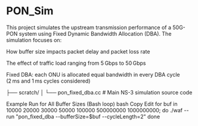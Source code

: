 # PON_Sim

This project simulates the upstream transmission performance of a 50G-PON system using Fixed Dynamic Bandwidth Allocation (DBA). The simulation focuses on:

How buffer size impacts packet delay and packet loss rate

The effect of traffic load ranging from 5 Gbps to 50 Gbps

Fixed DBA: each ONU is allocated equal bandwidth in every DBA cycle (2 ms and 1 ms cycles considered)


├── scratch/
│   └── pon_fixed_dba.cc           # Main NS-3 simulation source code

Example Run for All Buffer Sizes (Bash loop)
bash
Copy
Edit
for buf in 10000 20000 30000 50000 100000 500000000 1000000000; do
    ./waf --run "pon_fixed_dba --bufferSize=$buf --cycleLength=2"
done
